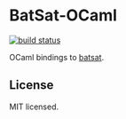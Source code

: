 # BatSat-OCaml

[![build status](https://api.travis-ci.org/c-cube/batsat-ocaml.svg?branch=master)](https://travis-ci.org/c-cube/batsat-ocaml)

OCaml bindings to [batsat](https://github.com/c-cube/batsat).

## License

MIT licensed.

